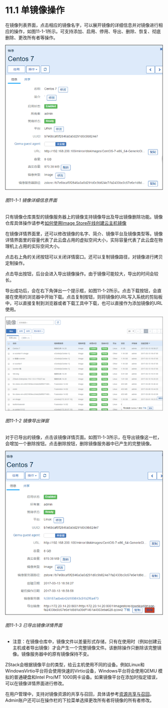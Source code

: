 # 11.1 单镜像操作

在镜像列表界面，点击相应的镜像名字，可以展开镜像的详细信息并对镜像进行相应的操作，如图11-1-1所示。可支持添加、启用、停用、导出、删除、恢复、彻底删除、更改所有者等操作。

![png](../images/11-1-1.png "图11-1-1 镜像详细信息界面")
###### 图11-1-1 镜像详细信息界面

只有镜像仓库类型的镜像服务器上的镜像支持镜像导出及导出镜像删除功能。镜像仓库具体操作请参考[如何使用Image Store在线创建云主机镜像](http://www.zstack.io/support/tutorials/practice/2017/0208/257.html)

在镜像详情界面里，还可以修改镜像的名字、简介、镜像平台及镜像类型等。镜像详情界面里的容量代表了此云盘占用的虚拟空间大小，实际容量代表了此云盘在物理机上占用的实际空间大小。

点击右上角的关闭按钮可以关闭详情窗口。还可以复制镜像路径，对镜像进行拷贝定制操作。

点击导出按钮，后台会进入导出镜像操作。由于镜像可能较大，导出的时间会较长。

导出成功后，会在右下角弹出一个提示框，如图11-1-2所示。点击下载按钮，会直接在使用的浏览器中开始下载。点击复制按钮，则将镜像的URL写入系统的剪贴板中，可以直接复制到浏览器或者下载工具中下载，也可以直接作为添加镜像的URL使用。

![png](../images/11-1-2.png "图11-1-2  镜像导出弹窗")
###### 图11-1-2  镜像导出弹窗

对于已导出的镜像，点击该镜像详情页面。如图11-1-3所示，在导出镜像这一栏，会增加一个删除按钮。点击删除按钮，删除镜像服务器中已产生的完整镜像。

![png](../images/11-1-3.png "图11-1-3 已导出镜像详情界面")
###### 图11-1-3 已导出镜像详情界面


* 注意：在镜像仓库中，镜像文件以差量形式存储，只有在使用时（例如创建云主机或者导出镜像）才会产生一个完整镜像文件。该删除操作只删除该完整镜像。镜像服务器中的原有镜像保持不变。

ZStack会根据镜像平台的类型，给云主机使用不同的设备。例如Linux和WindowsVirtio平台将会使用快速的Virtio设备，Windows平台将会使用QEMU 模拟的普通硬盘和Intel Pro\/MT 1000网卡设备。如果镜像平台在添加时指定错误，可以在镜像详情界面进行修改。

在用户管理中，支持对镜像资源的共享与召回，具体请参考[资源共享与召回](/User-MN/sharing-cancel.md)。Admin账户还可以在操作栏的下拉菜单选择更改所有者将镜像的所有者修改。

